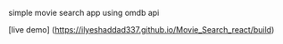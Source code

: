 simple movie search app using omdb api

[live demo] (https://ilyeshaddad337.github.io/Movie_Search_react/build) 
